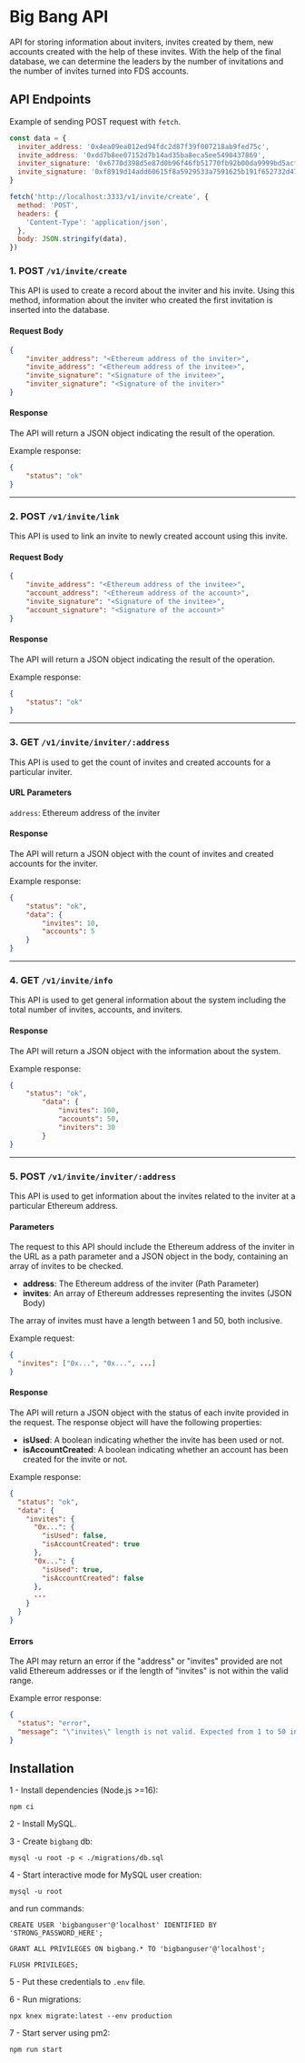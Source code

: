 # Big Bang API

API for storing information about inviters, invites created by them, new accounts created with the help of these invites. With the help of the final database, we can determine the leaders by the number of invitations and the number of invites turned into FDS accounts.

## API Endpoints

Example of sending POST request with `fetch`.

```js
const data = {
  inviter_address: '0x4ea09ea012ed94fdc2d87f39f007218ab9fed75c',
  invite_address: '0xdd7b8ee07152d7b14ad35ba8eca5ee5490437869',
  inviter_signature: '0x6770d398d5e87d0b96f46fb51770fb92b00da9999bd5acf7bf8acfa34598fce04f9b55d2a850d3efe8ec975ffc4e730004f3175ffdb904b7270ff371542f642a1c',
  invite_signature: '0xf8919d14add60615f8a5929533a7591625b191f652732d475b49bb3ffde47f9a22374e696018e64e2eed024f220c1688dccbc14c9066edd8d1f4c5669674408e1b'
}

fetch('http://localhost:3333/v1/invite/create', {
  method: 'POST',
  headers: {
    'Content-Type': 'application/json',
  },
  body: JSON.stringify(data),
})
```

### 1. POST `/v1/invite/create`

This API is used to create a record about the inviter and his invite. Using this method, information about the inviter who created the first invitation is inserted into the database.

#### Request Body

```json
{
    "inviter_address": "<Ethereum address of the inviter>",
    "invite_address": "<Ethereum address of the invitee>",
    "invite_signature": "<Signature of the invitee>",
    "inviter_signature": "<Signature of the inviter>"
}
```

#### Response

The API will return a JSON object indicating the result of the operation.

Example response:

```json
{
    "status": "ok"
}
```

---

### 2. POST `/v1/invite/link`

This API is used to link an invite to newly created account using this invite.

#### Request Body

```json
{
    "invite_address": "<Ethereum address of the invitee>",
    "account_address": "<Ethereum address of the account>",
    "invite_signature": "<Signature of the invitee>",
    "account_signature": "<Signature of the account>"
}
```

#### Response

The API will return a JSON object indicating the result of the operation.

Example response:

```json
{
    "status": "ok"
}
```

---

### 3. GET `/v1/invite/inviter/:address`

This API is used to get the count of invites and created accounts for a particular inviter.

#### URL Parameters

`address`: Ethereum address of the inviter

#### Response

The API will return a JSON object with the count of invites and created accounts for the inviter.

Example response:

```json
{
    "status": "ok",
    "data": {
        "invites": 10,
        "accounts": 5
    }
}
```

---

### 4. GET `/v1/invite/info`

This API is used to get general information about the system including the total number of invites, accounts, and inviters.

#### Response

The API will return a JSON object with the information about the system.

Example response:

```json
{
    "status": "ok",
        "data": {
            "invites": 100,
            "accounts": 50,
            "inviters": 30
        }
}
```

---

### 5. POST `/v1/invite/inviter/:address`

This API is used to get information about the invites related to the inviter at a particular Ethereum address.

#### Parameters

The request to this API should include the Ethereum address of the inviter in the URL as a path parameter and a JSON object in the body, containing an array of invites to be checked.

- **address**: The Ethereum address of the inviter (Path Parameter)
- **invites**: An array of Ethereum addresses representing the invites (JSON Body)

The array of invites must have a length between 1 and 50, both inclusive.

Example request:

```json
{
  "invites": ["0x...", "0x...", ...]
}
```

#### Response

The API will return a JSON object with the status of each invite provided in the request. The response object will have the following properties:

- **isUsed**: A boolean indicating whether the invite has been used or not.
- **isAccountCreated**: A boolean indicating whether an account has been created for the invite or not.

Example response:

```json
{
  "status": "ok",
  "data": {
    "invites": {
      "0x...": {
        "isUsed": false,
        "isAccountCreated": true
      },
      "0x...": {
        "isUsed": true,
        "isAccountCreated": false
      },
      ...
    }
  }
}
```

#### Errors

The API may return an error if the "address" or "invites" provided are not valid Ethereum addresses or if the length of "invites" is not within the valid range.

Example error response:

```json
{
  "status": "error",
  "message": "\"invites\" length is not valid. Expected from 1 to 50 invites"
}
```

## Installation

1 - Install dependencies (Node.js >=16):

`npm ci`

2 - Install MySQL.

3 - Create `bigbang` db:
  
`mysql -u root -p < ./migrations/db.sql`

4 - Start interactive mode for MySQL user creation:

`mysql -u root`

and run commands:

`CREATE USER 'bigbanguser'@'localhost' IDENTIFIED BY 'STRONG_PASSWORD_HERE';`

`GRANT ALL PRIVILEGES ON bigbang.* TO 'bigbanguser'@'localhost';`

`FLUSH PRIVILEGES;`

5 - Put these credentials to `.env` file.

6 - Run migrations:

`npx knex migrate:latest --env production`

7 - Start server using pm2:

`npm run start`
